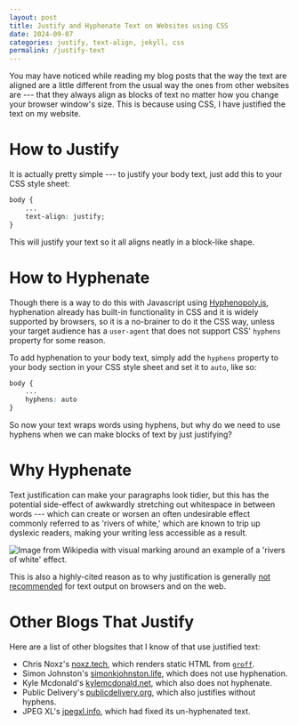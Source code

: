 ```yaml
---
layout: post
title: Justify and Hyphenate Text on Websites using CSS
date: 2024-09-07
categories: justify, text-align, jekyll, css
permalink: /justify-text
---
```


You may have noticed while reading my blog posts that the way the text are aligned are a little different from the usual way the ones from other websites are --- that they always align as blocks of text no matter how you change your browser window's size. This is because using CSS, I have justified the text on my website.

# How to Justify

It is actually pretty simple --- to justify your body text, just add this to your CSS style sheet:

```css
body {
    ...
    text-align: justify;
}
```

This will justify your text so it all aligns neatly in a block-like shape.

# How to Hyphenate

Though there is a way to do this with Javascript using [Hyphenopoly.js][hyphenopoly], hyphenation already has built-in functionality in CSS and it is widely supported by browsers, so it is a no-brainer to do it the CSS way, unless your target audience has a `user-agent` that does not support CSS' `hyphens` property for some reason.

To add hyphenation to your body text, simply add the `hyphens` property to your body section in your CSS style sheet and set it to `auto`, like so:

```css
body {
    ...
    hyphens: auto
}
```

So now your text wraps words using hyphens, but why do we need to use hyphens when we can make blocks of text by just justifying?

# Why Hyphenate

Text justification can make your paragraphs look tidier, but this has the potential side-effect of awkwardly stretching out whitespace in between words --- which can create or worsen an often undesirable effect commonly referred to as 'rivers of white,' which are known to trip up dyslexic readers, making your writing less accessible as a result.

<img src="https://upload.wikimedia.org/wikipedia/commons/thumb/d/d2/Typographic_river_marking.svg/1280px-Typographic_river_marking.svg.png" alt="Image from Wikipedia with visual marking around an example of a 'rivers of white' effect.">

This is also a highly-cited reason as to why justification is generally [not][applewood] [recommended][max] for text output on browsers and on the web.

# Other Blogs That Justify

Here are a list of other blogsites that I know of that use justified text:
- Chris Noxz's [noxz.tech][noxz], which renders static HTML from [`groff`][groff].
- Simon Johnston's [simonkjohnston.life][simon], which does not use hyphenation.
- Kyle Mcdonald's [kylemcdonald.net][kyle], which also does not hyphenate.
- Public Delivery's [publicdelivery.org][pubdeliver], which also justifies without hyphens.
- JPEG XL's [jpegxl.info][jpg], which had fixed its un-hyphenated text.

[max]: https://maxwellforbes.com/posts/web-justified-text
[jpg]: https://jpegxl.info 
[noxz]: https://noxz.tech
[kyle]: https://kylemcdonald.net/psac
[simon]: https://simonkjohnston.life
[groff]: https://www.gnu.org/software/groff
[applewood]: https://applewoodinteractive.com/accessibility/rivers-of-white-why-you-should-never-justify-your-text 
[pubdeliver]: https://publicdelivery.org
[hyphenopoly]: https://mnater.github.io/Hyphenopoly
